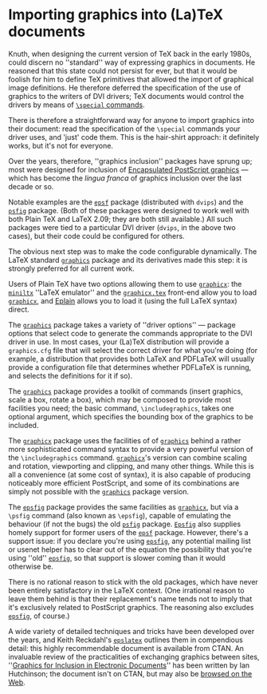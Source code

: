# Importing graphics into (La)TeX documents

Knuth, when designing the current version of TeX back in the early
1980s, could discern no ''standard'' way of expressing graphics in
documents.  He reasoned that this state could not persist for ever,
but that it would be foolish for him to define TeX primitives that
allowed the import of graphical image definitions.  He therefore
deferred the specification of the use of graphics to the writers of
DVI drivers; TeX documents would control the drivers by
means of 
[`\special` commands](./FAQ-specials.html).

There is therefore a straightforward way for anyone to import graphics
into their document: read the specification of the `\special`
commands your driver uses, and 'just' code them.  This is the
hair-shirt approach: it definitely works, but it's not for everyone.

Over the years, therefore, ''graphics inclusion'' packages have sprung
up; most were designed for inclusion of
[Encapsulated PostScript graphics](./FAQ-eps.html)&nbsp;&mdash;
which has become the _lingua franca_ of graphics inclusion over
the last decade or so.

Notable examples are the [`epsf`](http://ctan.org/pkg/epsf) package (distributed with
`dvips`) and the [`psfig`](http://ctan.org/pkg/psfig) package.  (Both of these
packages were designed to work well with both Plain TeX and
LaTeX 2.09; they are both still available.)  All such packages were
tied to a particular DVI driver (`dvips`, in
the above two cases), but their code could be configured for others.

The obvious next step was to make the code configurable dynamically.
The LaTeX standard [`graphics`](http://ctan.org/pkg/graphics) package and its derivatives
made this step: it is strongly preferred for all current work.

Users of Plain TeX have two options allowing them to use
[`graphicx`](http://ctan.org/pkg/graphicx): the [`miniltx`](http://ctan.org/pkg/miniltx) ''LaTeX emulator'' and
the [`graphicx.tex`](http://ctan.org/pkg/graphicx.tex) front-end allow you to load
[`graphicx`](http://ctan.org/pkg/graphicx), and [Eplain](./FAQ-eplain.html) allows you to load
it (using the full LaTeX syntax) direct.

The [`graphics`](http://ctan.org/pkg/graphics) package takes a variety of ''driver
options''&nbsp;&mdash; package options that select code to generate the
commands appropriate to the DVI driver in use.  In most cases,
your (La)TeX distribution will provide a `graphics.cfg` file
that will select the correct driver for what you're doing (for
example, a distribution that provides both LaTeX and PDFLaTeX
will usually provide a configuration file that determines whether
PDFLaTeX is running, and selects the definitions for it if so).

The [`graphics`](http://ctan.org/pkg/graphics) package provides a toolkit of commands (insert
graphics, scale a box, rotate a box), which may be composed to provide
most facilities you need; the basic command, `\includegraphics`,
takes one optional argument, which specifies  the bounding box of the
graphics to be included.

The [`graphicx`](http://ctan.org/pkg/graphicx) package uses the facilities of of
[`graphics`](http://ctan.org/pkg/graphics) behind a rather more sophisticated command syntax
to provide a very powerful version of the `\includegraphics`
command.  [`graphicx`](http://ctan.org/pkg/graphicx)'s version can combine scaling and
rotation, viewporting and clipping, and many other things.  While this
is all a convenience (at some cost of syntax), it is also capable of
producing noticeably more efficient PostScript, and some of its
combinations are simply not possible with the [`graphics`](http://ctan.org/pkg/graphics)
package version.

The [`epsfig`](http://ctan.org/pkg/epsfig) package provides the same facilities as
[`graphicx`](http://ctan.org/pkg/graphicx), but via a `\psfig` command (also known as
`\epsfig`), capable of emulating
the behaviour (if not the bugs) the old [`psfig`](http://ctan.org/pkg/psfig) package.
[`Epsfig`](http://ctan.org/pkg/Epsfig) also supplies homely support for former users of the
[`epsf`](http://ctan.org/pkg/epsf) package.  However, there's a support issue: if you
declare you're using [`epsfig`](http://ctan.org/pkg/epsfig), any potential mailing list or
usenet helper has to clear out of the equation the possibility that
you're using ''old'' [`epsfig`](http://ctan.org/pkg/epsfig), so that support is slower
coming than it would otherwise be.

There is no rational reason to stick with the old packages, which have
never been entirely satisfactory in the LaTeX context. (One
irrational reason to leave them behind is that their replacement's
name tends not to imply that it's exclusively related to PostScript
graphics.  The reasoning also excludes [`epsfig`](http://ctan.org/pkg/epsfig), of course.)

A wide variety of detailed techniques and tricks have been developed
over the years, and Keith Reckdahl's [`epslatex`](http://ctan.org/pkg/epslatex) outlines them
in compendious detail: this highly recommendable document is available
from CTAN.  An invaluable review of the practicalities of
exchanging graphics between sites,
''[Graphics for Inclusion in Electronic Documents](http://silas.psfc.mit.edu/elec_fig/elec_figures.pdf)''
has been written by Ian Hutchinson; the document isn't on CTAN,
but may also be
[browsed on the Web](http://silas.psfc.mit.edu/elec_fig/).

